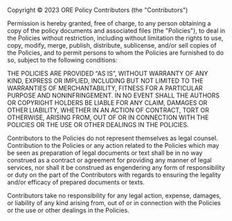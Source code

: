 Copyright © 2023 ORE Policy Contributors (the "Contributors")

Permission is hereby granted, free of charge, to any person obtaining a copy of the policy documents and associated files (the "Policies"), to deal in the Policies without restriction, including without limitation the rights to use, copy, modify, merge, publish, distribute, sublicense, and/or sell copies of the Policies, and to permit persons to whom the Policies are furnished to do so, subject to the following conditions:

THE POLICIES ARE PROVIDED “AS IS”, WITHOUT WARRANTY OF ANY KIND, EXPRESS OR IMPLIED, INCLUDING BUT NOT LIMITED TO THE WARRANTIES OF MERCHANTABILITY, FITNESS FOR A PARTICULAR PURPOSE AND NONINFRINGEMENT. IN NO EVENT SHALL THE AUTHORS OR COPYRIGHT HOLDERS BE LIABLE FOR ANY CLAIM, DAMAGES OR OTHER LIABILITY, WHETHER IN AN ACTION OF CONTRACT, TORT OR OTHERWISE, ARISING FROM, OUT OF OR IN CONNECTION WITH THE POLICIES OR THE USE OR OTHER DEALINGS IN THE POLICIES.

Contributors to the Policies do not represent themselves as legal counsel. Contribution to the Policies or any action related to the Policies which may be seen as preparation of legal documents or text shall be in no way construed as a contract or agreement for providing any manner of legal services, nor shall it be construed as engendering any form of responsibility or duty on the part of the Contributors with regards to ensuring the legality and/or efficacy of prepared documents or texts.

Contributors take no responsibility for any legal action, expense, damages, or liability of any kind arising from, out of or in connection with the Policies or the use or other dealings in the Policies.